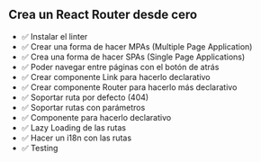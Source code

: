## Crea un React Router desde cero

+ ✅ Instalar el linter
+ ✅ Crear una forma de hacer MPAs (Multiple Page Application)
+ ✅ Crea una forma de hacer SPAs (Single Page Applications)
+ ✅ Poder navegar entre páginas con el botón de atrás
+ ✅ Crear componente Link para hacerlo declarativo
+ ✅ Crear componente Router para hacerlo más declarativo
+ ✅ Soportar ruta por defecto (404)
+ ✅ Soportar rutas con parámetros
+ ✅ Componente <Route /> para hacerlo declarativo
+ ✅ Lazy Loading de las rutas
+ ✅ Hacer un i18n con las rutas
+ ✅ Testing

